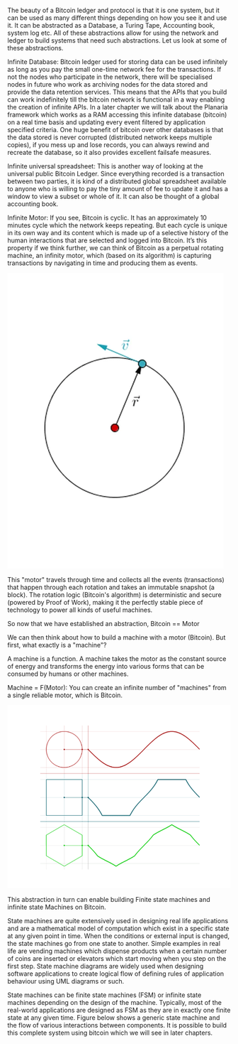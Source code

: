 The beauty of a Bitcoin ledger and protocol is that it is one system, but it can be used as many different things depending on how you see it and use it. It can be abstracted as a Database, a Turing Tape, Accounting book, system log etc. All of these abstractions allow for using the network and ledger to build systems that need such abstractions. Let us look at some of these abstractions.

Infinite Database: Bitcoin ledger used for storing data can be used infinitely as long as you pay the small one-time network fee for the transactions. If not the nodes who participate in the network, there will be specialised nodes in future who work as archiving nodes for the data stored and provide the data retention services. This means that the APIs that you build can work indefinitely till the bitcoin network is functional in a way enabling the creation of infinite APIs. In a later chapter we will talk about the Planaria framework which works as a RAM accessing this infinite database (bitcoin) on a real time basis and updating every event filtered by application specified criteria. One huge benefit of bitcoin over other databases is that the data stored is never corrupted (distributed network keeps multiple copies), if you mess up and lose records, you can always rewind and recreate the database, so it also provides excellent failsafe measures.

Infinite universal spreadsheet: This is another way of looking at the universal public Bitcoin Ledger. Since everything recorded is a transaction between two parties, it is kind of a distributed global spreadsheet available to anyone who is willing to pay the tiny amount of fee to update it and has a window to view a subset or whole of it. It can also be thought of a global accounting book.

Infinite Motor: If you see, Bitcoin is cyclic. It has an approximately 10 minutes cycle which the network keeps repeating. But each cycle is unique in its own way and its content which is made up of a selective history of the human interactions that are selected and logged into Bitcoin. It’s this property if we think further, we can think of Bitcoin as a perpetual rotating machine, an infinity motor, which (based on its algorithm) is capturing transactions by navigating in time and producing them as events.

<img src="./assets/BSVAcad-Dev_Chapter1-Image10a.gif"/>

This "motor" travels through time and collects all the events (transactions) that happen through each rotation and takes an immutable snapshot (a block). The rotation logic (Bitcoin's algorithm) is deterministic and secure (powered by Proof of Work), making it the perfectly stable piece of technology to power all kinds of useful machines.

So now that we have established an abstraction, Bitcoin == Motor

We can then think about how to build a machine with a motor (Bitcoin). But first, what exactly is a "machine"?

A machine is a function. A machine takes the motor as the constant source of energy and transforms the energy into various forms that can be consumed by humans or other machines.

Machine = F(Motor): You can create an infinite number of "machines" from a single reliable motor, which is Bitcoin.

<img src="./assets/BSVAcad-Dev_Chapter1-Image10b.gif"/>

This abstraction in turn can enable building Finite state machines and infinite state Machines on Bitcoin.

State machines are quite extensively used in designing real life applications and are a mathematical model of computation which exist in a specific state at any given point in time. When the conditions or external input is changed, the state machines go from one state to another. Simple examples in real life are vending machines which dispense products when a certain number of coins are inserted or elevators which start moving when you step on the first step. State machine diagrams are widely used when designing software applications to create logical flow of defining rules of application behaviour using UML diagrams or such.

State machines can be finite state machines (FSM) or infinite state machines depending on the design of the machine. Typically, most of the real-world applications are designed as FSM as they are in exactly one finite state at any given time. Figure below shows a generic state machine and the flow of various interactions between components. It is possible to build this complete system using bitcoin which we will see in later chapters.

